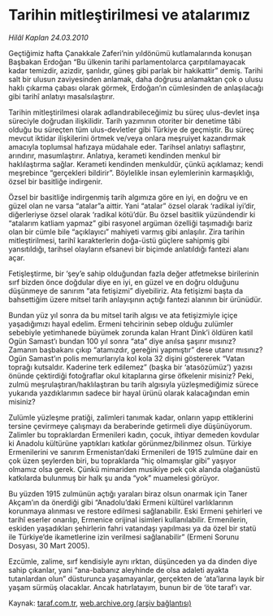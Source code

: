 # Tarihin mitleştirilmesi ve atalarımız

*Hilâl Kaplan 24.03.2010*

<div class="yazi"><p>Geçtiğimiz hafta Çanakkale Zaferi’nin yıldönümü kutlamalarında konuşan Başbakan Erdoğan “Bu ülkenin tarihi parlamentolarca çarpıtılamayacak kadar temizdir, azizdir, şanlıdır, güneş gibi parlak bir hakikattir” demiş. Tarihi salt bir ulusun zaviyesinden anlamak, daha doğrusu anlamaktan çok o ulusu haklı çıkarma çabası olarak görmek, Erdoğan’ın cümlesinden de anlaşılacağı gibi tarihî anlatıyı masalsılaştırır. </p>
<p>Tarihin mitleştirilmesi olarak adlandırabileceğimiz bu süreç ulus-devlet inşa süreciyle doğrudan ilişkilidir. Tarih yazımının otoriter bir denetime tâbi olduğu bu süreçten tüm ulus-devletler gibi Türkiye de geçmiştir. Bu süreç mevcut iktidar ilişkilerini örtmek ve/veya onlara meşruiyet kazandırmak amacıyla toplumsal hafızaya müdahale eder. Tarihsel anlatıyı saflaştırır, arındırır, masumlaştırır. Anlatıya, kerameti kendinden menkul bir haklılaştırma sağlar. Kerameti kendinden menkuldür, çünkü açıklamaz; kendi meşrebince “gerçekleri bildirir”. Böylelikle insan eylemlerinin karmaşıklığı, özsel bir basitliğe indirgenir. </p>
<p>Özsel bir basitliğe indirgenmiş tarih algımıza göre en iyi, en doğru ve en güzel olan ne varsa “atalar”a aittir. Yani “atalar” özsel olarak ‘radikal iyi’dir, diğerleriyse özsel olarak ‘radikal kötü’dür. Bu özsel basitlik yüzündendir ki “atalarım katliam yapmaz” gibi rasyonel argüman özelliği taşımadığı bariz olan bir cümle bile “açıklayıcı” mahiyeti varmış gibi anlaşılır. Zira tarihin mitleştirilmesi, tarihî karakterlerin doğa-üstü güçlere sahipmiş gibi yansıtıldığı, tarihsel olayların efsanevi bir biçimde anlatıldığı fantezi alanı açar.</p>
<p>Fetişleştirme, bir ‘şey’e sahip olduğundan fazla değer atfetmekse birilerinin sırf bizden önce doğdular diye en iyi, en güzel ve en doğru olduğunu düşünmeye de sanırım “ata fetişizmi” diyebiliriz. Ata fetişizmi başta da bahsettiğim üzere mitsel tarih anlayışının açtığı fantezi alanının bir ürünüdür. </p>
<p>Bundan yüz yıl sonra da bu mitsel tarih algısı ve ata fetişizmiyle içiçe yaşadığımızı hayal edelim. Ermeni tehcirinin sebep olduğu zulümler sebebiyle yetimhanede büyümek zorunda kalan Hrant Dink’i öldüren katil Ogün Samast’ı bundan 100 yıl sonra “ata” diye anılsa şaşırır mısınız? Zamanın başbakanı çıkıp “atamızdır, gereğini yapmıştır” dese utanır mısınız? Ogün Samast’ın polis memurlarıyla kol kola 32 dişini göstererek “Vatan toprağı kutsaldır. Kaderine terk edilemez” (başka bir ‘atasözümüz’) yazısı önünde çektirdiği fotoğraflar okul kitaplarına girse öfkelenir misiniz? Peki, zulmü meşrulaştıran/haklılaştıran bu tarih algısıyla yüzleşmediğimiz sürece yukarıda yazdıklarımın sadece bir hayal ürünü olarak kalacağından emin misiniz? </p>
<p>Zulümle yüzleşme pratiği, zalimleri tanımak kadar, onların yapıp ettiklerini tersine çevirmeye çalışmayı da beraberinde getirmeli diye düşünüyorum. Zalimler bu topraklardan Ermenileri kadın, çocuk, ihtiyar demeden kovdular ki Anadolu kültürüne yaptıkları katkılar görünmez/bilinmez olsun. Türkiye Ermenilerini ve sanırım Ermenistan’daki Ermenileri de 1915 zulmüne dair en çok üzen şeylerden biri, bu topraklarda “hiç olmamışlar gibi” yaşıyor olmamız olsa gerek. Çünkü mimariden musikiye pek çok alanda olağanüstü katkılarda bulunmuş bir halk şu anda “yok” muamelesi görüyor. </p>
<p>Bu yüzden 1915 zulmünün açtığı yaraları biraz olsun onarmak için Taner Akçam’ın da önerdiği gibi “Anadolu’daki Ermeni kültürel varlıklarının korunmaya alınması ve restore edilmesi sağlanabilir. Eski Ermeni şehirleri ve tarihî eserler onarılıp, Ermenice orijinal isimleri kullanılabilir. Ermenilerin, eskiden yaşadıkları şehirlerin fahri vatandaşı yapılması ya da özel bir statü ile Türkiye’de ikametlerine izin verilmesi sağlanabilir” (Ermeni Sorunu Dosyası, 30 Mart 2005).</p>
<p>Ezcümle, zalime, sırf kendisiyle aynı ırktan, düşünceden ya da dinden diye sahip çıkanlar, yani “ana-babanız aleyhinde de olsa adaleti ayakta tutanlardan olun” düsturunca yaşamayanlar, gerçekten de ‘ata’larına layık bir yaşam sürmüş olacaklar. Ancak hatırlatayım, bunun bir de ‘öte taraf’ı var.</p></div>

Kaynak: [taraf.com.tr](http://www.taraf.com.tr:80/makale/10590.htm), [web.archive.org (arşiv bağlantısı)](http://web.archive.org/web/20100327065806/http://www.taraf.com.tr:80/makale/10590.htm)
